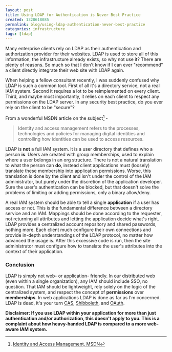 ```yaml
---
layout: post
title: Using LDAP for Authentication is Never Best Practice
created: 1320618085
permalink: blog/using-ldap-authentication-never-best-practice
categories: infrastructure
tags: [ldap]
---
```

Many enterprise clients rely on LDAP as their authentication and authorization provider for their websites. LDAP is used to store all of this information, the infrastructure already exists, so why not use it? There are plenty of reasons. So much so that I don't know if I can ever "recommend" a client directly integrate their web site with LDAP again.

When helping a fellow consultant recently, I was suddenly confused why LDAP is such a common tool. First of all it's a directory service, not a real IAM system. Second it requires a lot to be reimplemented on every client. Third, and maybe most importantly, it relies on each client to respect any permissions on the LDAP server. In any security best practice, do you ever rely on the client to be "secure"?

From a wonderful MSDN article on the subject[^1] -

> Identity and access management refers to the processes, technologies and policies for managing digital identities and controlling how identities can be used to access resources.

LDAP is **not** a full IAM system. It is a user directory that defines who a person **is**. Users are created with group memberships, used to explain where a user belongs in an org structure. There is not a natural translation to what the person can **do**, instead client applications must (loosely) translate these membership into application permissions. Worse, this translation is done by the client and isn't under the control of the IAM administrator, but purely under the discretion of the application developer. Sure the user's authentication can be blocked, but that doesn't solve the problems of limiting or adding permissions, only a binary allow/deny.

A real IAM system should be able to tell a single **application** if a user has access or not. This is the fundamental difference between a directory service and an IAM. Mappings should be done according to the requester, not returning all attributes and letting the application decide what's right. LDAP provides a centralized account repository and shared passwords, nothing more. Each client much configure their own connections and provide in-depth understandings of the LDAP protocol, no matter how advanced the usage is. After this excessive code is run, then the site administrator must configure how to translate the user's attributes into the context of their application.

### Conclusion ###

LDAP is simply not web- or application- friendly. In our distributed web (even within a single organization), any IAM should include SSO, no question. That IAM should be lightweight, rely solely on the logic of the centralized system, and respect the concept of **permissions** over **memberships**. In web applications LDAP is done as far as I'm concerned. LDAP is dead, it's your turn [CAS](http://www.jasig.org/cas), [Shibboleth](http://shibboleth.internet2.edu/), and [OAuth](http://oauth.net/).

**Disclaimer: If you use LDAP within your application for more than just authentication and/or authorization, this doesn't apply to you. This is a complaint about how heavy-handed LDAP is compared to a more web-aware IAM system.**

[^1]: [Identity and Access Management, MSDN](http://msdn.microsoft.com/en-us/library/aa480030.aspx)
